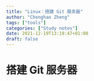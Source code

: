 ```yaml
---
title: "Linux：搭建 Git 服务器"
author: "Chenghao Zheng"
tags: ["tools"]
categories: ["Study notes"]
date: 2021-12-19T13:19:47+01:00
draft: false
---
```







# 搭建 Git 服务器